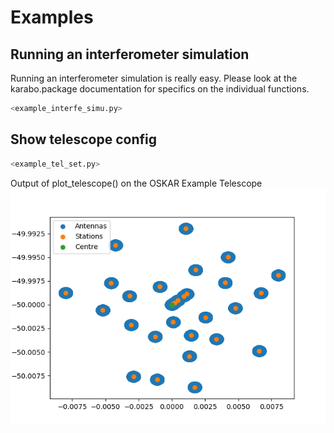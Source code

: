 # Examples

## Running an interferometer simulation

Running an interferometer simulation is really easy.
Please look at the karabo.package documentation for specifics on the individual functions.

```python
<example_interfe_simu.py>
```

## Show telescope config

```python
<example_tel_set.py>
```

Output of plot_telescope() on the OSKAR Example Telescope
![Image](../images/telescope.png)
